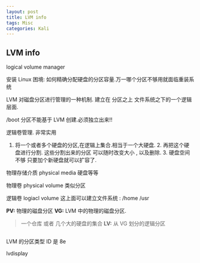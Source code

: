 ```yaml
---
layout: post
title: LVM info  
tags: Misc
categories: Kali
---
```


## LVM info
 logical volume manager  
 
安装 Linux 困境:
如何精确分配硬盘的分区容量.万一哪个分区不够用就面临重装系统

LVM 对磁盘分区进行管理的一种机制.
建立在 分区之上 文件系统之下的一个逻辑层面.

/boot 分区不能基于 LVM 创建.必须独立出来!!






  逻辑卷管理. 非常实用

1. 将一个或者多个硬盘的分区,在逻辑上集合.相当于一个大硬盘. 
	2. 再把这个硬盘进行分割. 这些分割出来的分区 可以随时改变大小 , 以及删除. 
		3. 硬盘空间不够 只要加个新硬盘就可以扩容了.





物理存储介质 physical media 
  硬盘等等

物理卷 physical volume
  类似分区

逻辑卷 logiacl volume
  这上面可以建立文件系统 : /home /usr

**PV:** 物理的磁盘分区
**VG:** LVM 中的物理的磁盘分区.
> 一个仓库 或者 几个大的硬盘的集合
**LV:** 从 VG 划分的逻辑分区


![]()

 


LVM 的分区类型 ID 是 8e


lvdisplay






